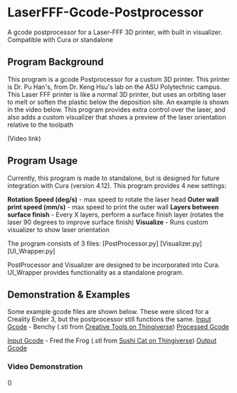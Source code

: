 # LaserFFF-Gcode-Postprocessor
A gcode postprocessor for a Laser-FFF 3D printer, with built in visualizer. Compatible with Cura or standalone

## Program Background
This program is a gcode Postprocessor for a custom 3D printer. This printer is Dr. Pu Han's, from Dr. Keng Hsu's lab on the ASU Polytechnic campus. This Laser FFF printer is like a normal 3D printer, but uses an orbiting laser to melt or soften the plastic below the deposition site. An example is shown in the video below. This program provides extra control over the laser, and also adds a custom visualizer that shows a preview of the laser orientation relative to the toolpath

(Video link)



## Program Usage
Currently, this program is made to standalone, but is designed for future integration with Cura (version 4.12). This program provides 4 new settings:

**Rotation Speed (deg/s)** - max speed to rotate the laser head
**Outer wall print speed (mm/s)** - max speed to print the outer wall
**Layers between surface finish** - Every X layers, perform a surface finish layer (rotates the laser 90 degrees to improve surface finish)
**Visualize** - Runs custom visualizer to show laser orientation


The program consists of 3 files: 
[PostProcessor.py]
[Visualizer.py]
[UI_Wrapper.py]

PostProcessor and Visualizer are designed to be incorporated into Cura. UI_Wrapper provides functionality as a standalone program.



## Demonstration & Examples

Some example gcode files are shown below. These were sliced for a Creality Ender 3, but the postprocessor still functions the same.
[Input Gcode]() - Benchy (.stl from [Creative Tools on Thingiverse](https://www.thingiverse.com/thing:763622/files))
[Processed Gcode]()

[Input Gcode]() - Fred the Frog (.stl from [Sushi Cat on Thingiverse](https://www.thingiverse.com/thing:4838220/files))
[Output Gcode]()

### Video Demonstration
()
